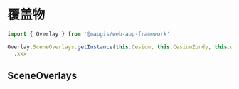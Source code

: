 # 覆盖物

```js
import { Overlay } from '@mapgis/web-app-framework'

Overlay.SceneOverlays.getInstance(this.Cesium, this.CesiumZondy, this.webGlobe)
  .xxx
```

## SceneOverlays
